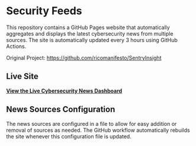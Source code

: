 # Security Feeds

This repository contains a GitHub Pages website that automatically aggregates and displays the latest cybersecurity news from multiple sources. The site is automatically updated every 3 hours using GitHub Actions.

Original Project: https://github.com/ricomanifesto/SentryInsight

## Live Site

**[View the Live Cybersecurity News Dashboard](https://secbrianyau.github.io/SecurityFeeds/)**

## News Sources Configuration

The news sources are configured in a file to allow for easy addition or removal of sources as needed. The GitHub workflow automatically rebuilds the site whenever this configuration file is updated.
